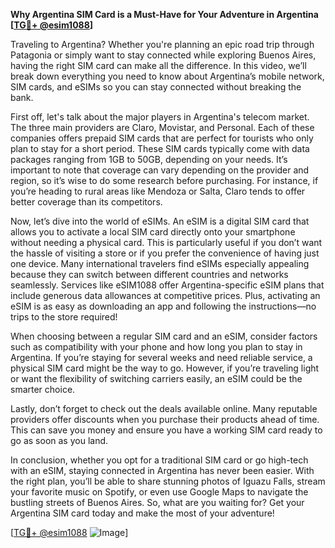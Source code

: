**Why Argentina SIM Card is a Must-Have for Your Adventure in Argentina [[TG💪+ @esim1088](https://t.me/s/esim1088)]**

Traveling to Argentina? Whether you're planning an epic road trip through Patagonia or simply want to stay connected while exploring Buenos Aires, having the right SIM card can make all the difference. In this video, we’ll break down everything you need to know about Argentina’s mobile network, SIM cards, and eSIMs so you can stay connected without breaking the bank.

First off, let's talk about the major players in Argentina's telecom market. The three main providers are Claro, Movistar, and Personal. Each of these companies offers prepaid SIM cards that are perfect for tourists who only plan to stay for a short period. These SIM cards typically come with data packages ranging from 1GB to 50GB, depending on your needs. It’s important to note that coverage can vary depending on the provider and region, so it’s wise to do some research before purchasing. For instance, if you’re heading to rural areas like Mendoza or Salta, Claro tends to offer better coverage than its competitors.

Now, let’s dive into the world of eSIMs. An eSIM is a digital SIM card that allows you to activate a local SIM card directly onto your smartphone without needing a physical card. This is particularly useful if you don’t want the hassle of visiting a store or if you prefer the convenience of having just one device. Many international travelers find eSIMs especially appealing because they can switch between different countries and networks seamlessly. Services like eSIM1088 offer Argentina-specific eSIM plans that include generous data allowances at competitive prices. Plus, activating an eSIM is as easy as downloading an app and following the instructions—no trips to the store required!

When choosing between a regular SIM card and an eSIM, consider factors such as compatibility with your phone and how long you plan to stay in Argentina. If you’re staying for several weeks and need reliable service, a physical SIM card might be the way to go. However, if you’re traveling light or want the flexibility of switching carriers easily, an eSIM could be the smarter choice.

Lastly, don’t forget to check out the deals available online. Many reputable providers offer discounts when you purchase their products ahead of time. This can save you money and ensure you have a working SIM card ready to go as soon as you land.

In conclusion, whether you opt for a traditional SIM card or go high-tech with an eSIM, staying connected in Argentina has never been easier. With the right plan, you’ll be able to share stunning photos of Iguazu Falls, stream your favorite music on Spotify, or even use Google Maps to navigate the bustling streets of Buenos Aires. So, what are you waiting for? Get your Argentina SIM card today and make the most of your adventure!

[[TG💪+ @esim1088](https://t.me/s/esim1088) ![Image](https://i.postimg.cc/Y0z9fWf4/image.png)]